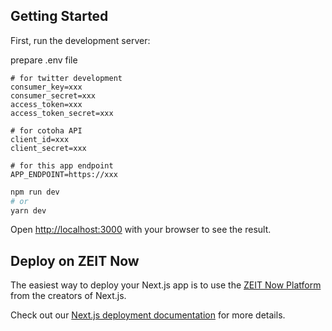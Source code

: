 ## Getting Started

First, run the development server:

prepare .env file

```
# for twitter development
consumer_key=xxx
consumer_secret=xxx
access_token=xxx
access_token_secret=xxx

# for cotoha API
client_id=xxx
client_secret=xxx

# for this app endpoint
APP_ENDPOINT=https://xxx
```

```bash
npm run dev
# or
yarn dev
```

Open [http://localhost:3000](http://localhost:3000) with your browser to see the result.

## Deploy on ZEIT Now

The easiest way to deploy your Next.js app is to use the [ZEIT Now Platform](https://zeit.co/) from the creators of Next.js.

Check out our [Next.js deployment documentation](https://nextjs.org/docs/deployment) for more details.
